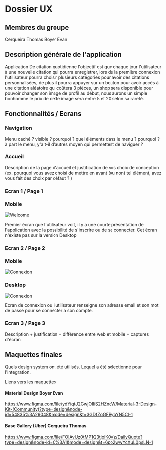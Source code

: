 # Dossier UX

## Membres du groupe
Cerqueira Thomas
Boyer Evan
## Description générale de l'application
 Application De citation quotidienne l'objectif est que chaque jour l'utilisateur à une nouvelle citation qui pourra enregistrer, lors de la première connexion l'utilisateur pourra choisir plusieurs catégories pour avoir des citations personnalisées, de plus il pourra appuyer sur un bouton pour avoir accès à une citation aléatoire qui coûtera 3 pièces, un shop sera disponible pour pouvoir changer son image de profil au début, nous aurons un simple bonhomme le prix de cette image sera entre 5 et 20 selon sa rareté.
## Fonctionnalités / Ecrans
### Navigation
Menu caché ? visible ? pourquoi ? quel éléments dans le menu ? pourquoi ? à part le menu, y'a t-il d'autres moyen qui permettent de naviguer ? 
### Accueil
Description de la page d'accueil et justification de vos choix de conception (ex. pourquoi vous avez choisi de mettre en avant (ou non) tel élément, avez vous fait des choix par défaut ?  )

### Ecran 1 / Page 1
### Mobile
![Welcome](https://github.com/mmicastres/sae401-cerqueira_thomas-boyer_evan/assets/150169319/e14677d7-1592-4ea5-bdcc-2f50badef09f)

Premier écran que l'utilisateur voit, il y a une courte présentation de l'application avec la possibilité de s'inscrire ou de se connecter. Cet écran n'existe pas sur la version Desktop
### Ecran 2 / Page 2
### Mobile
![Connexion](https://github.com/mmicastres/sae401-cerqueira_thomas-boyer_evan/assets/150169319/bf18729a-725d-42a4-b00a-bbe26cabdd0d)

### Desktop
![Connexion](https://github.com/mmicastres/sae401-cerqueira_thomas-boyer_evan/assets/150169319/4f6e72db-d913-4986-9d01-ea805f1cdfee)

Ecran de connexion ou l'utilisateur renseigne son adresse email et son mot de passe pour se connecter a son compte.

### Ecran 3 / Page 3
Description + justification + différence entre web et mobile + captures d'écran

## Maquettes finales
Quels design system ont été utilisés. Lequel a été sélectionné pour l'integration.

Liens vers les maquettes 

#### Material Design Boyer Evan
https://www.figma.com/file/ydYiqtJ2GwjOIIiS2HZnoW/Material-3-Design-Kit-(Community)?type=design&node-id=54835%3A29048&mode=design&t=3GDfZoGFBybYN5Cl-1

#### Base Gallery (Uber) Cerqueira Thomas
https://www.figma.com/file/FOIAvUz0tMP1Q3tjoiK0Vz/DailyQuote?type=design&node-id=0%3A1&mode=design&t=6po2wwYcXuL0psLN-1
